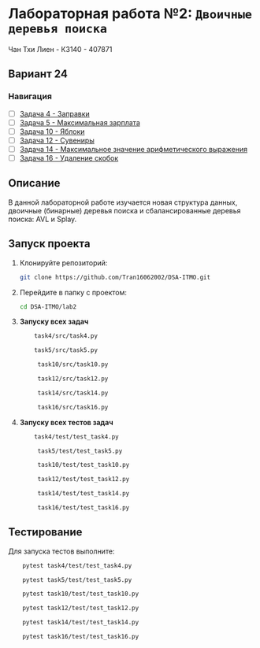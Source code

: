 # Лабораторная работа №2: `Двоичные деревья поиска`

Чан Тхи Лиен - К3140 - 407871
## Вариант 24
### Навигация

- [ ] [Задача 4 - Заправки ](https://github.com/Tran16062002/algorithms-and-data-structures/tree/main/lab3/Task3)
- [ ] [Задача 5 - Максимальная зарплата ](https://github.com/Tran16062002/algorithms-and-data-structures/tree/main/lab3/Task4)
- [ ] [Задача 10 - Яблоки  ](https://github.com/Tran16062002/algorithms-and-data-structures/tree/main/lab3/Task5)
- [ ] [Задача 12 - Сувениры  ](https://github.com/Tran16062002/algorithms-and-data-structures/tree/main/lab3/Task6)
- [ ] [Задача 14 - Максимальное значение арифметического выражения  ](https://github.com/Tran16062002/algorithms-and-data-structures/tree/main/lab3/Task8)
- [ ] [Задача 16 - Удаление скобок  ](https://github.com/Tran16062002/algorithms-and-data-structures/tree/main/lab3/Task9)

## Описание
В данной лабораторной работе изучается новая структура данных, двоичные (бинарные) 
деревья поиска и сбалансированные деревья поиска: AVL и Splay.


## Запуск проекта
1. Клонируйте репозиторий:
   ```bash
   git clone https://github.com/Tran16062002/DSA-ITMO.git
   ```
2. Перейдите в папку с проектом:
   ```bash
   cd DSA-ITMO/lab2
   ```
3. **Запуску всех задач**
    ```bash
        task4/src/task4.py
   ```
    ```bash
        task5/src/task5.py
   ```
   ```bash
        task10/src/task10.py
   ```
   ```bash
        task12/src/task12.py
   ```
   ```bash
        task14/src/task14.py
   ```
   ```bash
        task16/src/task16.py
   ```
   
4. **Запуску всех  тестов задач**
    ```bash
        task4/test/test_task4.py
   ```
   ```bash
        task5/test/test_task5.py
   ```
   ```bash
        task10/test/test_task10.py
   ```
   ```bash
        task12/test/test_task12.py
   ```
   ```bash
        task14/test/test_task14.py
   ```
   ```bash
        task16/test/test_task16.py
   ```

## Тестирование
Для запуска тестов выполните:
```bash
    pytest task4/test/test_task4.py
```
```bash
    pytest task5/test/test_task5.py
```
```bash
    pytest task10/test/test_task10.py
```
```bash
    pytest task12/test/test_task12.py
```
```bash
    pytest task14/test/test_task14.py
```
```bash
    pytest task16/test/test_task16.py
```